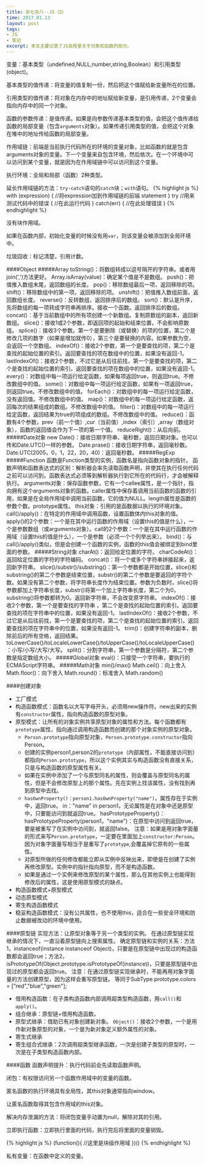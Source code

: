 ```yaml
---
title: 杂七杂八--JS（2）
time: 2017.01.13
layout: post
tags:
- JS
- 笔记
excerpt: 本文主要记录了JS高程里关于对象和函数的部分。
---
```


变量：基本类型（undefined,NULL,number,string,Boolean）和引用类型(object)。

基本类型的值传递：将变量的值复制一份，然后把这个值赋给新变量所在的位置。

引用类型的值传递：将对象在内存中的地址赋给新变量，是引用传递，2个变量会指向内存中的同一个对象。

函数的参数传递：是值传递。如果是向参数传递基本类型的值，会把这个值传递给函数的局部变量（包含`arguments`对象）。如果传递引用类型的值，会把这个对象在堆中的地址传给函数的局部变量。

作用域链：前端是当前执行代码所在的环境的变量对象，比如函数的就是包含arguments对象的变量。下一个变量来自包含环境，然后依次。在一个环境中可以访问到某个变量，就是因为在作用域链中可以访问到这个变量。

执行环境：全局和局部（函数）2种类型。

延长作用域链的方法：`try-catch`语句的`catch`块；`with`语句。
{% highlight js %}
	with (expression) {   //将expression加到作用域链的前端
	  statement
	}
	try         //用来测试代码中的错误
	{
	   //在此运行代码
	}
	catch(err)
	{
	   //在此处理错误
	}
{% endhighlight %}

没有块作用域。

如果在函数内部，初始化变量的时候没有用`var`，则该变量会被添加到全局环境中。

垃圾回收：标记清楚，引用计数。

####Object
#####Array
    toString()：将数组转成以逗号隔开的字符串。或者用join(',')方法更好。
    Array.isArray(value)：确定某个值是不是数组。
    push()：把值推入数组末尾，返回数组的长度。
    pop()：移除数组最后一项，返回移除的项。
    shift()：移除数组中的第一项，返回移除的项。
    unshift()：把值推入数组前面，返回数组长度。
    reverse()：反转数组，返回排序后的数组。
    sort()：默认是升序，先将数组的每一项转成字符串再排序。接收一个函数。返回排序后的数组。
    concat()：基于当前数组中的所有项创建一个新数组。复制原数组的副本，返回新数组。
    slice()：接收1或2个参数，即返回项的起始和结束位置，不会影响原数组。
    splice()：接收3个参数。第一个是要删除（或替换）的项的位置，第二个是修改几项的数字（如果是增加就传0），第三个是要替换的内容。如果参数为空，会返回一个空数组。
    indexOf()：接收2个参数，第一个是要查找的项，第二个是查找的起始位置的索引。返回要查找的项在数组中的位置，如果没有返回-1。
    lastIndexOf()：接收2个参数，不过它是从后往前找，第一个是要查找的项，第二个是查找的起始位置的索引。返回要查找的项在数组中的位置，如果没有返回-1。
    every()：对数组中每一项运行给定函数，如果每项返回true，则返回true。不修改数组中的值。
    some()：对数组中每一项运行给定函数，如果有一项返回true，则返回true。不修改数组中的值。
    forEach()：对数组中的每一项运行给定函数，没有返回值。不修改数组中的值。
    map()：对数组中的每一项运行给定函数，返回每次的结果组成的数组。不修改数组中的值。
    filter()：对数组中的每一项运行给定函数，返回结果为true的项组成的数组。不修改数组中的值。
    reduce()：函数有4个参数，prev（前一个值）,cur（当前值）,index（索引）,array（数组对象），函数的返回值会作为下一项的第一个值。
    reduceRight()：从后向前。
#####Date对象
    new Date()：接收日期字符串、毫秒数，返回日期对象。也可以传和Date.UTC()一样的参数。
    Date.prase()：接收日期字符串，返回毫秒数。
    Date.UTC(2005，0，1，22，20，40)：返回毫秒数。
#####RegExp
#####Function
    函数是Function类型的实例，函数名是指向函数对象的指针。
    函数声明和函数表达式的区别：解析器会率先读取函数声明，并使其在执行任何代码之前可以访问到。函数表达式必须等到解析器执行到它所在的代码行，才会被解释执行。
    arguments对象：保存函数参数，它有一个callee属性，是一个指针，指向拥有这个arguments对象的函数。caller属性中保存着调用当前函数的函数的引用，如果是在全局作用域中调用当前函数，它的值为NULL。length属性是函数的参数个数。prototype属性。
    this对象：引用的是函数据以执行的环境对象。
    call()/apply()：在特定的作用域中调用函数，设置函数体内this对象的值。apply()的2个参数：一个是在其中运行函数的作用域（设置this的值是什么），一个是参数数组（或arguments对象）。call的2个参数：一个是在其中运行函数的作用域（设置this的值是什么），一个是参数（必须一个个列举出来）。
    bind()：与call()/apply()类似，但是会创建一个函数的实例，函数的this值会被绑定到bind里面的参数。
#####String对象
    charAt()：返回给定位置的字符。
    charCodeAt()：返回给定位置的字符的字符编码。
    concat()：将一个或多个字符串拼接起来，返回新字符串。
    slice()/substr()/substring()：第一个参数都是开始位置，slice()和substring()的第二个参数是结束位置，substr()的第二个参数是要返回的字符个数。如果没有第二个参数，将字符串长度作为结束位置。参数为负数时，slice()将参数都加上字符串长度，substr()将第一个加上字符串长度，第二个为0，substring()将参数都转为0。返回新字符串，不会改变原字符串。
    indexOf()：接收2个参数，第一个是要查找的字符串 ，第二个是查找的起始位置的索引。返回要查找的项在字符串中的位置，如果没有返回-1。
    lastIndexOf()：接收2个参数，不过它是从后往前找，第一个是要查找的项，第二个是查找的起始位置的索引。返回要查找的项在字符串中的位置，如果没有返回-1。
    trim()：创建字符串的副本，删除前后的所有空格，返回结果。
    toLowerCase()/toLocaleLowerCase()/toUpperCase()/toLocaleUpperCase()：小写/小写/大写/大写。
    split()：分割字符串，第一个参数是分隔符，第二个参数是指定数组大小。
#####Global对象
    eval()：只接受一个字符串，要执行的ECMAScript字符串。
#####Math对象
    min()/max()
    Math.ceil()：向上舍入
    Math.floor()：向下舍入
    Math.round()：标准舍入
    Math.random()
    
####创建对象
* 工厂模式
* 构造函数模式：函数名以大写字母开头，必须用new操作符。new出来的实例有`constructor`属性，指向构造函数的原型对象。
* 原型模式：让所有的对象实例共享原型对象的属性和方法。每个函数都有`prototype`属性，指向通过调用构造函数而创建的那个对象实例的原型对象。
	* `Person.prototype`指向原型对象，`Person.prototype.constructor`指向Person。
	* 创建的实例person1,person2的`prototype`（内部属性，不能直接访问到）都指向`Person.prototype`，所以这个实例其实与构造函数没有直接关系，只是与构造函数的原型属性有关。	
	* 如果在实例中添加了一个与原型同名的属性，则会覆盖与原型同名的属性，但是不会修改原型上的那个属性。先在实例上找该属性，没有找到再到原型中去找。
	* `hasOwnProperty()：person1.hasOwnProperty("name")`，属性存在于实例中，返回true。
	in："name" in person1，无论属性是在对象中还是原型中，只要能访问到就返回true。
	hasPrototypeProperty()：hasPrototypeProperty(person1，"name")：在原型中访问到返回true，要是被重写了在实例中访问到，就返回false。
	注意：如果是用对象字面量的形式来写`Person.prototype`，一定要在里面加上`constructor:Person`。因为对象字面量写相当于是重写了`prototype`,会覆盖掉它原有的一些属性。
	* 对原型所做的任何修改都能立即从实例中反映出来，即使是在创建了实例再修改原型。实例中的指针指向原型，而不是构造函数。
	* 如果是通过一个实例来修改原型的某个属性，那么在其他实例上也能得到修改后的属性，这是使用原型模式的缺点。
* 构造函数模式+原型模式
* 动态原型模式
* 寄生构造函数模式
* 稳妥构造函数模式：没有公共属性，也不使用this，适合在一些安全环境和防止数据被改动的环境中使用。

####原型链
	实现方法：让原型对象等于另一个类型的实例。
	在通过原型链实现继承的情况下，一直沿着原型链向上搜索属性。
	确定原型链和实例的关系：方法1，instanceof(instance instanceof Object)，只要是在原型链中出现过的构造函数都会返回true；方法2，isPrototypeOf(Object.prototype.isPrototypeOf(instance))，只要是原型链中出现过的原型都会返回true。
	注意：在通过原型链实现继承时，不能再用对象字面量的方法创建原型，因为这样会重写原型链。
	等同于SubType.prototype.colors = ["red","blue","green"];
* 借用构造函数：在子类构造函数内部调用超类型构造函数，用`call()`和`apply()`。
* 组合继承：原型链+借用构造函数。
* 原型式继承：借助已有对象创建新对象。
`Object()`：接收2个参数，一个是用作新对象原型的对象，一个是为新对象定义额外属性的对象。
* 寄生式继承
* 寄生组合式继承：2次调用超类型继承函数，一次是创建子类型的原型时，一次是在子类型构造函数内部。

####函数
函数声明提升：执行代码前会先读取函数声明。

闭包：有权限访问另一个函数作用域中的变量的函数。

匿名函数的执行环境具有全局性，其this对象通常指向window。

让匿名函数取得其包含作用域的this对象。

解决内存泄漏的方法：将闭包变量手动置为null，解除对其的引用。

立即执行函数：立即执行里面的代码，执行完后将里面的变量销毁。

{% highlight js %}
	(function(){
		//这里是块级作用域
	})()
{% endhighlight %}

私有变量：在函数中定义的变量。
